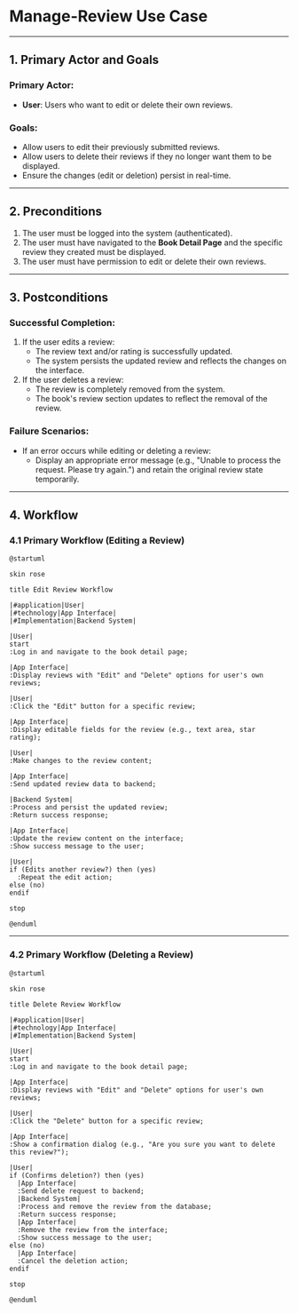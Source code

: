 # Manage-Review Use Case

---

## **1. Primary Actor and Goals**

### **Primary Actor**:
- **User**: Users who want to edit or delete their own reviews.

### **Goals**:
- Allow users to edit their previously submitted reviews.
- Allow users to delete their reviews if they no longer want them to be displayed.
- Ensure the changes (edit or deletion) persist in real-time.

---

## **2. Preconditions**

1. The user must be logged into the system (authenticated).
2. The user must have navigated to the **Book Detail Page** and the specific review they created must be displayed.
3. The user must have permission to edit or delete their own reviews.

---

## **3. Postconditions**

### **Successful Completion**:
1. If the user edits a review:
    - The review text and/or rating is successfully updated.
    - The system persists the updated review and reflects the changes on the interface.
2. If the user deletes a review:
    - The review is completely removed from the system.
    - The book's review section updates to reflect the removal of the review.

### **Failure Scenarios**:
- If an error occurs while editing or deleting a review:
    - Display an appropriate error message (e.g., "Unable to process the request. Please try again.") and retain the original review state temporarily.

---

## **4. Workflow**

### 4.1 **Primary Workflow (Editing a Review)**
```plantuml
@startuml

skin rose

title Edit Review Workflow

|#application|User|
|#technology|App Interface|
|#Implementation|Backend System|

|User|
start
:Log in and navigate to the book detail page;

|App Interface|
:Display reviews with "Edit" and "Delete" options for user's own reviews;

|User|
:Click the "Edit" button for a specific review;

|App Interface|
:Display editable fields for the review (e.g., text area, star rating);

|User|
:Make changes to the review content;

|App Interface|
:Send updated review data to backend;

|Backend System|
:Process and persist the updated review;
:Return success response;

|App Interface|
:Update the review content on the interface;
:Show success message to the user;

|User|
if (Edits another review?) then (yes)
  :Repeat the edit action;
else (no)
endif

stop

@enduml
```

---

### 4.2 **Primary Workflow (Deleting a Review)**
```plantuml
@startuml

skin rose

title Delete Review Workflow

|#application|User|
|#technology|App Interface|
|#Implementation|Backend System|

|User|
start
:Log in and navigate to the book detail page;

|App Interface|
:Display reviews with "Edit" and "Delete" options for user's own reviews;

|User|
:Click the "Delete" button for a specific review;

|App Interface|
:Show a confirmation dialog (e.g., "Are you sure you want to delete this review?");

|User|
if (Confirms deletion?) then (yes)
  |App Interface|
  :Send delete request to backend;
  |Backend System|
  :Process and remove the review from the database;
  :Return success response;
  |App Interface|
  :Remove the review from the interface;
  :Show success message to the user;
else (no)
  |App Interface|
  :Cancel the deletion action;
endif

stop

@enduml
```